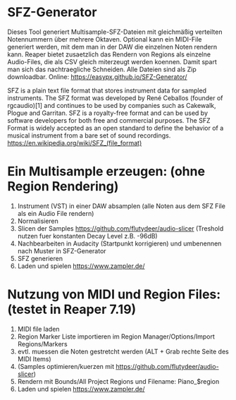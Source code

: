 # SFZ-Generator
Dieses Tool generiert Multisample-SFZ-Dateien mit gleichmäßig verteilten Notennummern über mehrere Oktaven. Optional kann ein MIDI-File generiert werden, mit dem man in der DAW die einzelnen Noten rendern kann. Reaper bietet zusaetzlich das Rendern von Regions als einzelne Audio-Files, die als CSV gleich miterzeugt werden koennen. Damit spart man sich das nachtraegliche Schneiden. Alle Dateien sind als Zip downloadbar.
Online: https://easypx.github.io/SFZ-Generator/

SFZ is a plain text file format that stores instrument data for sampled instruments. The SFZ format was developed by René Ceballos (founder of rgcaudio)[1] and continues to be used by companies such as Cakewalk, Plogue and Garritan. SFZ is a royalty-free format and can be used by software developers for both free and commercial purposes. The SFZ Format is widely accepted as an open standard to define the behavior of a musical instrument from a bare set of sound recordings. https://en.wikipedia.org/wiki/SFZ_(file_format)

# Ein Multisample erzeugen: (ohne Region Rendering)
1. Instrument (VST) in einer DAW absamplen (alle Noten aus dem SFZ File als ein Audio File rendern)
2. Normalisieren
3. Slicen der Samples https://github.com/flutydeer/audio-slicer (Treshold nutzen fuer konstanten Decay Level z.B. -96dB)
4. Nachbearbeiten in Audacity (Startpunkt korrigieren) und umbenennen nach Muster in SFZ-Generator
5. SFZ generieren
6. Laden und spielen https://www.zampler.de/

# Nutzung von MIDI und Region Files: (testet in Reaper 7.19)
1. MIDI file laden
2. Region Marker Liste importieren im Region Manager/Options/Import Regions/Markers
3. evtl. muessen die Noten gestretcht werden (ALT + Grab rechte Seite des MIDI Items)
4. (Samples optimieren/kuerzen mit https://github.com/flutydeer/audio-slicer)
5. Rendern mit Bounds/All Project Regions und Filename: Piano_$region
6. Laden und spielen https://www.zampler.de/
